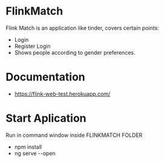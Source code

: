 # FlinkMatch
Flink Match is an application like tinder, covers certain points:
- Login
- Register Login
- Shows people according to gender preferences.
# Documentation
- https://flink-web-test.herokuapp.com/ 
# Start Aplication
Run in command window inside FLINKMATCH FOLDER
- npm install
- ng serve --open

